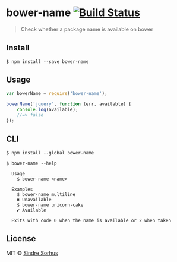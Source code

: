 # bower-name [![Build Status](https://travis-ci.org/sindresorhus/bower-name.svg?branch=master)](https://travis-ci.org/sindresorhus/bower-name)

> Check whether a package name is available on bower


## Install

```
$ npm install --save bower-name
```


## Usage

```js
var bowerName = require('bower-name');

bowerName('jquery', function (err, available) {
	console.log(available);
	//=> false
});
```


## CLI

```
$ npm install --global bower-name
```

```
$ bower-name --help

  Usage
    $ bower-name <name>

  Examples
    $ bower-name multiline
    ✖ Unavailable
    $ bower-name unicorn-cake
    ✔ Available

  Exits with code 0 when the name is available or 2 when taken
```


## License

MIT © [Sindre Sorhus](http://sindresorhus.com)
